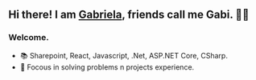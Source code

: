 ## Hi there! I am [Gabriela](https://www.linkedin.com/in/gabrielacantarini/), friends call me Gabi. 🙋‍♀️
### Welcome.


- 📚 Sharepoint, React, Javascript, .Net, ASP.NET Core, CSharp.
- 🎯 Focous in solving problems n projects experience.



